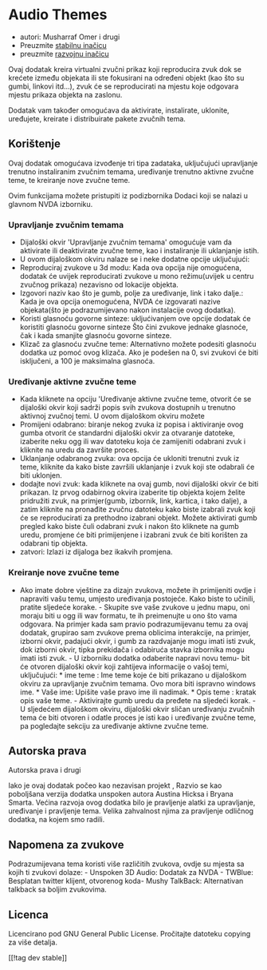 # Audio Themes #

*   autori: Musharraf Omer i drugi
*   Preuzmite [stabilnu inačicu][1]
*   preuzmite [razvojnu inačicu][2]

Ovaj dodatak kreira virtualni zvučni prikaz koji reproducira zvuk dok se
krećete između objekata ili ste fokusirani na određeni objekt (kao što su
gumbi, linkovi itd...), zvuk će se reproducirati na mjestu koje odgovara
mjestu prikaza objekta na zaslonu. 

Dodatak vam također omogućava da aktivirate, instalirate, uklonite,
uređujete, kreirate i distribuirate pakete zvučnih tema.

## Korištenje 

Ovaj dodatak omogućava izvođenje tri tipa zadataka, uključujući upravljanje
trenutno instaliranim zvučnim temama, uređivanje trenutno aktivne zvučne
teme, te kreiranje nove zvučne teme. 

Ovim funkcijama možete pristupiti iz podizbornika Dodaci koji se nalazi u
glavnom NVDA izborniku.

### Upravljanje zvučnim temama 

- Dijaloški okvir 'Upravljanje zvučnim temama' omogućuje vam da aktivirate
  ili deaktivirate zvučne teme, kao i instaliranje ili uklanjanje istih.
- U ovom dijaloškom okviru nalaze se i neke dodatne opcije uključujući:
 - Reproduciraj zvukove u 3d modu: Kada ova opcija nije omogućena, dodatak će uvijek reproducirati zvukove u mono režimu(uvijek u centru zvučnog prikaza) nezavisno od lokacije objekta.
 - Izgovori naziv kao što je gumb, polje za uređivanje, link i tako dalje.: Kada je ova opcija onemogućena, NVDA će izgovarati nazive objekata(što je podrazumijevano nakon instalacije ovog dodatka).
 - Koristi glasnoću govorne sinteze: ukljućivanjem ove opcije dodatak će koristiti glasnoću govorne sinteze Što čini zvukove jednake glasnoće, čak i kada smanjite glasnoću govorne sinteze.
 - Klizač za glasnoću zvučne teme: Alternativno možete podesiti glasnoću dodatka uz pomoć ovog klizača. Ako je podešen na 0, svi zvukovi će biti isključeni, a 100 je maksimalna glasnoća.

### Uređivanje aktivne zvučne teme 

- Kada kliknete na opciju 'Uređivanje aktivne zvučne teme, otvorit će se
  dijaloški okvir koji sadrži popis svih zvukova dostupnih u trenutno
  aktivnoj zvučnoj temi. U ovom dijaloškom okviru možete 
- Promijeni odabrano: biranje nekog zvuka iz popisa i aktiviranje ovog gumba
  otvorit će standardni dijaloški okvir za otvaranje datoteke, izaberite
  neku ogg ili wav datoteku koja će zamijeniti odabrani zvuk i kliknite na
  uredu da završite proces.
- Uklanjanje odabranog zvuka: ova opcija će ukloniti trenutni zvuk iz teme,
  kliknite da kako biste završili uklanjanje i zvuk koji ste odabrali će
  biti uklonjen.
- dodajte novi zvuk: kada kliknete na ovaj gumb, novi dijaloški okvir će biti prikazan. Iz prvog odabirnog okvira izaberite tip objekta kojem želite pridružiti zvuk, na primjer(gumb, izbornik, link, kartica, i tako dalje), a zatim kliknite na pronađite zvučnu datoteku kako biste izabrali zvuk koji će se reproducirati za prethodno izabrani objekt. Možete aktivirati gumb pregled kako biste čuli odabrani zvuk i nakon što kliknete na gumb uredu, promjene će biti primijenjene i izabrani zvuk će biti korišten za odabrani tip objekta. 
- zatvori: Izlazi iz dijaloga bez ikakvih promjena.

### Kreiranje nove zvučne teme 

- Ako imate dobre vještine za dizajn zvukova, možete ih primijeniti ovdje i
napraviti vašu temu, umjesto uređivanja postojeće. Kako biste to učinili,
pratite sljedeće korake.  - Skupite sve vaše zvukove u jednu mapu, oni
moraju biti u ogg ili wav formatu, te ih preimenujte u ono što vama
odgovara. Na primjer kada sam pravio podrazumijevanu temu za ovaj dodatak,
grupirao sam zvukove prema oblicima interakcije, na primjer, izborni okvir,
padajući okvir, i gumb za razdvajanje mogu imati isti zvuk, dok izborni
okvir, tipka prekidača i odabiruća stavka izbornika mogu imati isti zvuk.  -
U izborniku dodatka odaberite napravi novu temu- bit će otvoren dijaloški
okvir koji zahtijeva informacije o vašoj temi, uključujući: *	ime teme : Ime
teme koje će biti prikazano u dijaloškom okviru za upravljanje zvučnim
temama. Ovo mora biti ispravno windows ime.  *	Vaše ime: Upišite vaše pravo
ime ili nadimak.  *	Opis teme : kratak opis vaše teme.  - Aktivirajte gumb
uredu da pređete na sljedeći korak.  - U sljedećem dijaloškom okviru,
dijaloški okvir sličan uređivanju zvučnih tema će biti otvoren i odatle
proces je isti kao i uređivanje zvučne teme, pa pogledajte sekciju za
uređivanje aktivne zvučne teme.

## Autorska prava 

Autorska prava i drugi 

Iako je ovaj dodatak počeo kao nezavisan projekt , Razvio se kao poboljšana
verzija dodatka unspoken autora Austina Hicksa i Bryana Smarta. Većina
razvoja ovog dodatka bilo je pravljenje alatki za upravljanje, uređivanje i
pravljenje tema. Velika zahvalnost njima za pravljenje odličnog dodatka, na
kojem smo radili.

## Napomena za zvukove 

Podrazumijevana tema koristi više različitih zvukova, ovdje su mjesta sa
kojih ti zvukovi dolaze: - Unspoken 3D Audio: Dodatak za NVDA - TWBlue:
Besplatan twitter klijent, otvorenog koda- Mushy TalkBack: Alternativan
talkback sa boljim zvukovima.

## Licenca 
Licencirano pod GNU General Public License. Pročitajte datoteku copying za
više detalja.

[[!tag dev stable]]

[1]: https://addons.nvda-project.org/files/get.php?file=ath

[2]: https://addons.nvda-project.org/files/get.php?file=ath-dev
